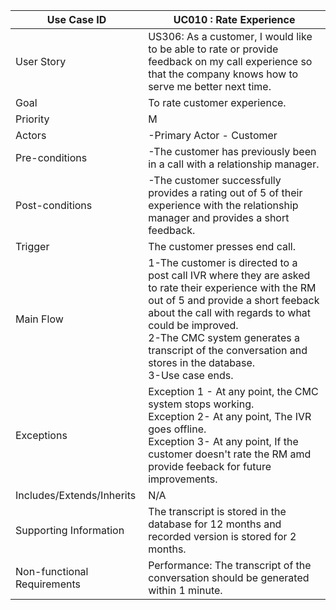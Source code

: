 | Use Case ID                 	| UC010 : Rate Experience                                                                                                                                                                                                                                                                                                                                                                                                                 	|
|-----------------------------	|-------------------------------------------------------------------------------------------------------------------------------------------------------------------------------------------------------------------------------------------------------------------------------------------------------------------------------------------------------------------------------------------------------------------------------------------------------------------------	|
| User Story                  	|US306: As a customer,  I would like to be able to rate or provide feedback on my call experience so that the company knows how to serve me better next time.	|
| Goal                        	| To rate customer experience.                                                                                                                                                                                                                                                                                                                                         	|
| Priority                    	| M                                                                                                                                                                                                                                                                                                                                                                                                                                                                       	|
| Actors                      	| -Primary Actor - Customer   |
| Pre-conditions              	| -The customer has previously been in a call with a relationship manager.                                                                                                                                                                                                                                                                                                                                                                                 	|
| Post-conditions             	| -The customer successfully provides a rating out of 5 of their experience with the relationship manager and provides a short feedback.                                                                                                                                                                                                                               	|
| Trigger                     	| The customer presses end  call.                                                                                                                                                                                                                                                                                                                	|
| Main Flow                   	| 1-The customer is directed to a post call IVR where they are asked to rate their experience with the RM out of 5 and provide a short feeback about the call with regards to what could be improved.<br> 2-The CMC system generates a transcript of the conversation and stores in the database.<br> 3-Use case ends.               	
| Exceptions                  	| Exception 1 - At any point, the CMC system stops working.<br>Exception 2- At any point, The IVR goes offline. <br>Exception 3- At any point,  If the customer doesn't rate the RM amd provide feeback for future improvements.                                                                                                                                                                                                                                                                                                                                                    	|
| Includes/Extends/Inherits   	| N/A                                                                                                                                                                                                                                                                                                                                                                                                                                                                     	|
| Supporting Information      	| The transcript is stored in the database for 12 months and recorded version is stored for 2 months.                                                                                                                                                                                                                      	|
| Non-functional Requirements 	|Performance: The transcript of the conversation should be generated within 1 minute.    




                                                                                                                                     
